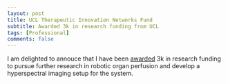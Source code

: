 ```yaml
---
layout: post
title: UCL Therapeutic Innovation Networks Fund
subtitle: Awarded 3k in research funding from UCL
tags: [Professional]
comments: false
---
```


I am delighted to annouce that I have been [awarded](https://www.ucl.ac.uk/translational-research/news/2023/apr/tins-pilot-data-scheme-2023-awardees-announced) 3k in research funding to pursue further research in robotic organ perfusion and develop a hyperspectral imaging setup for the system.
